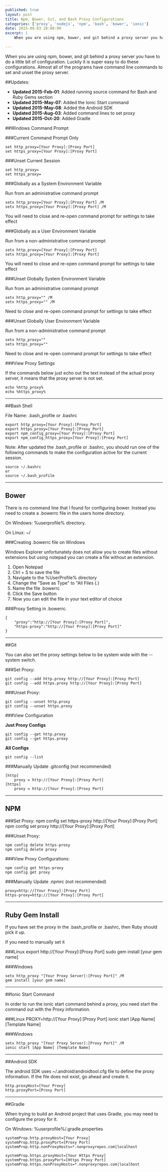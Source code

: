 ```yaml
---
published: true
layout: post
title: Npm, Bower, Git, and Bash Proxy Configurations
categories: ['proxy', 'nodejs', 'npm', 'bash', 'bower', 'ionic']
date: 2015-08-03 20:00:00
excerpt: | 
    When you are using npm, bower, and git behind a proxy server you have to do a little bit of configuration.  Luckily it is super easy to do these configurations.  Almost all of the programs have command line commands to set and unset the proxy server.  

---
```


When you are using npm, bower, and git behind a proxy server you have to do a little bit of configuration.  Luckily it is super easy to do these configurations.  Almost all of the programs have command line commands to set and unset the proxy server.  

##Updates:

* **Updated 2015-Feb-01**: Added running source command for Bash and Ruby Gems section
* **Updated 2015-May-07**: Added the Ionic Start command
* **Updated 2015-May-08**: Added the Android SDK 
* **Updated 2015-Aug-03**: Added command lines to set proxy
* **Updated 2015-Oct-20**: Added Gradle

##Windows Command Prompt

###Current Command Prompt Only

	set http_proxy=[Your Proxy]:[Proxy Port]
	set https_proxy=[Your Proxy]:[Proxy Port]

###Unset Current Session

	set http_proxy=
	set https_proxy=

###Globally as a System Environment Variable

Run from an administrative command prompt

	setx http_proxy=[Your Proxy]:[Proxy Port] /M
	setx https_proxy=[Your Proxy]:[Proxy Port] /M

You will need to close and re-open command prompt for settings to take effect

###Globally as a User Environment Variable

Run from a non-administrative command prompt

	setx http_proxy=[Your Proxy]:[Proxy Port] 
	setx https_proxy=[Your Proxy]:[Proxy Port]

You will need to close and re-open command prompt for settings to take effect

###Unset Globally System Environment Variable

Run from an administrative command prompt

	setx http_proxy="" /M
	setx https_proxy="" /M

Need to close and re-open command prompt for settings to take effect

###Unset Globally User Environment Variable

Run from a non-administrative command prompt

	setx http_proxy="" 
	setx https_proxy=""

Need to close and re-open command prompt for settings to take effect


###View Proxy Settings

If the commands below just echo out the text instead of the actual proxy server, it means that the proxy server is not set.

	echo %http_proxy%
	echo %https_proxy%

----
##Bash Shell

File Name: .bash_profile or .bashrc

	export http_proxy=[Your Proxy]:[Proxy Port]
	export https_proxy=[Your Proxy]:[Proxy Port]
	export npm_config_proxy=[Your Proxy]:[Proxy Port]
	export npm_config_https_proxy=[Your Proxy]:[Proxy Port]

Note:   After updated the .bash_profile or .bashrc, you should run one of the following commands to make the configuration active for the current session.

	source ~/.bashrc
	or
	source ~/.bash_profile

----
## Bower

There is no command line that I found for configuring bower.  Instead you need to create a .bowerrc file in the users home directory.  

On Windows:  %userprofile% directory.

On Linux: ~/  

###Creating .bowerrc file on Windows

Windows Explorer unfortunately does not  allow you to create files without extensions but using notepad you can create a file without an extension.  

1. Open Notepad
1. Ctrl + S to save the file
1. Navigate to the %UserProfile% directory
1. Change the "Save as Type" to "All Files (*.*)
1. Name the file .bowerrc 
1. Click the Save button
1. Now you can edit the file in your text editor of choice

  
###Proxy Setting in .bowerrc.

	{
		"proxy":"http://[Your Proxy]:[Proxy Port]",
		"https-proxy":"http://[Your Proxy]:[Proxy Port]"
	}
     
---- 
##Git

You can also set the proxy settings below to be system wide with the --system switch.

###Set Proxy:

	git config --add http.proxy http://[Your Proxy]:[Proxy Port]
	git config --add https.proxy http://[Your Proxy]:[Proxy Port]

###Unset Proxy:

	git config --unset http.proxy
	git config --unset https.proxy

###View Configuration

**Just Proxy Configs**

	git config --get http.proxy
	git config --get https.proxy

**All Configs**

	git config --list
	
###Manually Update .gitconfig (not recommended)

	[http]
		proxy = http://[Your Proxy]:[Proxy Port]
	[https]
		proxy = http://[Your Proxy]:[Proxy Port]

----
## NPM

###Set Proxy:
	npm config set https-proxy http://[Your Proxy]:[Proxy Port]
	npm config set proxy http://[Your Proxy]:[Proxy Port]

###Unset Proxy:

	npm config delete https-proxy
	npm config delete proxy

###View Proxy Configurations:

	npm config get https-proxy
	npm config get proxy


###Manually Update .npmrc (not recommended)


	proxy=http://[Your Proxy]:[Proxy Port]
	https-proxy=http://[Your Proxy]:[Proxy Port]
    
----	
## Ruby Gem Install


If you have set the proxy in the .bash_profile or .bashrc, then Ruby should pick it up.

If you need to manually set it

###Linux
	export http://[Your Proxy]:[Proxy Port]
	sudo gem install [your gem name]

###Windows 

	setx http_proxy "[Your Proxy Server]:[Proxy Port]" /M
	gem install [your gem name]

----	
##Ionic Start Command

In order to run the ionic start command behind a proxy, you need start the command out with the Proxy information.

###Linux
	PROXY=http://[Your Proxy]:[Proxy Port] ionic start [App Name] [Template Name]

###Windows

	setx http_proxy "[Your Proxy Server]:[Proxy Port]" /M
	ionic start [App Name] [Template Name]

----	
##Android SDK
	

The android SDK uses ~/.android/androidtool.cfg file to define the proxy information.  If the file does not exist, go ahead and create it.

	
	http.proxyHost=[Your Proxy]
	http.proxyPort=[Proxy Port]

----
##Gradle

When trying to build an Android project that uses Gradle, you may need to configure the proxy for it.  

On Windows:  %userprofile%/.gradle.properties


    systemProp.http.proxyHost=[Your Proxy]
    systemProp.http.proxyPort=[Proxy Port]
    systemProp.http.nonProxyHosts=*.nonproxyrepos.com|localhost    
    
    systemProp.https.proxyHost=[Your Https Proxy]
    systemProp.https.proxyPort=[Https Proxy Port] 
    systemProp.https.nonProxyHosts=*.nonproxyrepos.com|localhost

